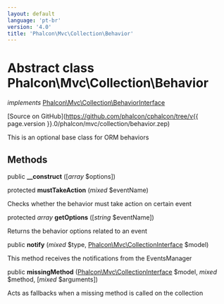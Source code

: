 ```yaml
---
layout: default
language: 'pt-br'
version: '4.0'
title: 'Phalcon\Mvc\Collection\Behavior'
---
```

# Abstract class **Phalcon\Mvc\Collection\Behavior**

*implements* [Phalcon\Mvc\Collection\BehaviorInterface](Phalcon_Mvc_Collection_BehaviorInterface)

[Source on GitHub](https://github.com/phalcon/cphalcon/tree/v{{ page.version }}.0/phalcon/mvc/collection/behavior.zep)

This is an optional base class for ORM behaviors

## Methods

public **__construct** ([*array* $options])

protected **mustTakeAction** (*mixed* $eventName)

Checks whether the behavior must take action on certain event

protected *array* **getOptions** ([*string* $eventName])

Returns the behavior options related to an event

public **notify** (*mixed* $type, [Phalcon\Mvc\CollectionInterface](Phalcon_Mvc_CollectionInterface) $model)

This method receives the notifications from the EventsManager

public **missingMethod** ([Phalcon\Mvc\CollectionInterface](Phalcon_Mvc_CollectionInterface) $model, *mixed* $method, [*mixed* $arguments])

Acts as fallbacks when a missing method is called on the collection